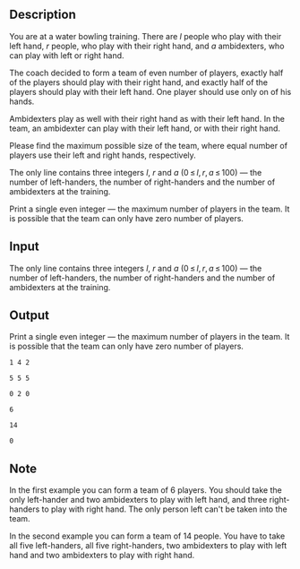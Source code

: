 ## Description

<div><p>You are at a water bowling training. There are <span class="tex-span"><i>l</i></span> people who play with their left hand, <span class="tex-span"><i>r</i></span> people, who play with their right hand, and <span class="tex-span"><i>a</i></span> ambidexters, who can play with left or right hand.</p><p>The coach decided to form a team of even number of players, exactly half of the players should play with their right hand, and exactly half of the players should play with their left hand. One player should use only on of his hands.</p><p>Ambidexters play as well with their right hand as with their left hand. In the team, an ambidexter can play with their left hand, or with their right hand.</p><p>Please find the maximum possible size of the team, where equal number of players use their left and right hands, respectively.</p></div><div class="input-specification"><p>The only line contains three integers <span class="tex-span"><i>l</i></span>, <span class="tex-span"><i>r</i></span> and <span class="tex-span"><i>a</i></span> (<span class="tex-span">0 ≤ <i>l</i>, <i>r</i>, <i>a</i> ≤ 100</span>) — the number of left-handers, the number of right-handers and the number of ambidexters at the training. </p></div><div class="output-specification"><p>Print a single even integer&nbsp;— the maximum number of players in the team. It is possible that the team can only have zero number of players.</p></div>

## Input

<p>The only line contains three integers <span class="tex-span"><i>l</i></span>, <span class="tex-span"><i>r</i></span> and <span class="tex-span"><i>a</i></span> (<span class="tex-span">0 ≤ <i>l</i>, <i>r</i>, <i>a</i> ≤ 100</span>) — the number of left-handers, the number of right-handers and the number of ambidexters at the training. </p>

## Output

<p>Print a single even integer&nbsp;— the maximum number of players in the team. It is possible that the team can only have zero number of players.</p>





```input1
1 4 2

```




```input2
5 5 5

```




```input3
0 2 0

```




```output1
6

```




```output2
14

```




```output3
0

```



## Note

<p>In the first example you can form a team of <span class="tex-span">6</span> players. You should take the only left-hander and two ambidexters to play with left hand, and three right-handers to play with right hand. The only person left can't be taken into the team.</p><p>In the second example you can form a team of <span class="tex-span">14</span> people. You have to take all five left-handers, all five right-handers, two ambidexters to play with left hand and two ambidexters to play with right hand.</p>
